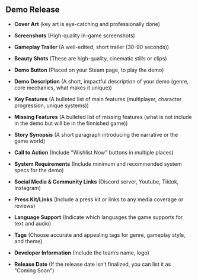 ## Demo Release

- **Cover Art** (key art is eye-catching and professionally done)
- **Screenshots** (High-quality in-game screenshots)
- **Gameplay Trailer** (A well-edited, short trailer (30-90 seconds))
- **Beauty Shots** (These are high-quality, cinematic stills or clips)

- **Demo Button** (Placed on your Steam page, to play the demo)

- **Demo Description** (A short, impactful description of your demo (genre, core mechanics, what makes it unique))
- **Key Features** (A bulleted list of main features (multiplayer, character progression, unique systems))
- **Missing Features** (A bulleted list of missing features (what is not include in the demo but will be in the finnished game))
- **Story Synopsis** (A short paragraph introducing the narrative or the game world)

- **Call to Action** (Include "Wishlist Now" buttons in multiple places)

- **System Requirements** (Include minimum and recommended system specs for the demo)
- **Social Media & Community Links** (Discord server, Youtube, Tiktok, Instagram)
- **Press Kit/Links** (Include a press kit or links to any media coverage or reviews)
- **Language Support** (Indicate which languages the game supports for text and audio)
- **Tags** (Choose accurate and appealing tags for genre, gameplay style, and theme)
- **Developer Information** (Include the team’s name, logo)

- **Release Date** (If the release date isn’t finalized, you can list it as "Coming Soon")